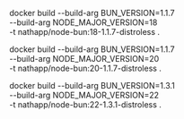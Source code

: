 

docker build --build-arg BUN_VERSION=1.1.7 \
             --build-arg NODE_MAJOR_VERSION=18 \
             -t nathapp/node-bun:18-1.1.7-distroless .

docker build --build-arg BUN_VERSION=1.1.7 \
             --build-arg NODE_MAJOR_VERSION=20 \
             -t nathapp/node-bun:20-1.1.7-distroless .


docker build --build-arg BUN_VERSION=1.3.1 \
             --build-arg NODE_MAJOR_VERSION=22 \
             -t nathapp/node-bun:22-1.3.1-distroless .             